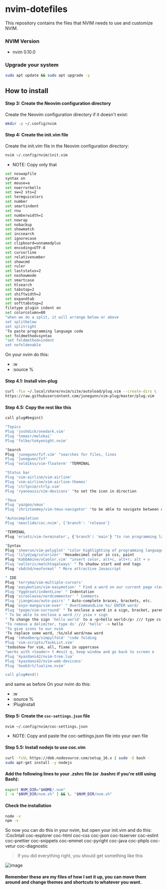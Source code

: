 # nvim-dotefiles
This repository contains the files that NVIM needs to use and customize NVIM.

### NVIM Version
* nvim 0.10.0

### Upgrade your system

```bash
sudo apt update && sudo apt upgrade -y
```

## How to install

#### Step 3: Create the Neovim configuration directory
Create the Neovim configuration directory if it doesn't exist:

``` bash
mkdir -p ~/.config/nvim
```

#### Step 4: Create the init.vim file
Create the init.vim file in the Neovim configuration directory:
``` bash
nvim ~/.config/nvim/init.vim
```
* NOTE: Copy only that

```bash
set noswapfile
syntax on
set mouse=a
set noerrorbells
set sw=2 sts=2
set termguicolors
set number
set smartindent
set rnu
set numberwidth=1
set nowrap
set nobackup
set showmatch
set incsearch
set ignorecase
set clipboard=unnamedplus
set encoding=UTF-8
set cursorline
set relativenumber
set showcmd
set ruler
set laststatus=2
set noshowmode
set smartcase
set hlsearch
set tabstop=2
set shiftwidth=2
set expandtab
set softtabstop=2
filetype plugin indent on
set colorcolumn=80
"when we do a split, it will arrange below or above
set splitbelow
set splitright
"To paste programming language code
set foldmethod=syntax
"set foldmethod=indent
set nofoldenable
```
On your nvim do this:
* :w
* :source %

#### Step 4.1: Install vim-plug

```bash
curl -fLo ~/.local/share/nvim/site/autoload/plug.vim --create-dirs \
https://raw.githubusercontent.com/junegunn/vim-plug/master/plug.vim
```

#### Step 4.5: Copy the rest like this

```bash
call plug#begin()

"Topics
Plug 'joshdick/onedark.vim'
Plug 'tomasr/molokai'
Plug 'folke/tokyonight.nvim'

"Search
Plug 'junegunn/fzf.vim' "searches for files, lines
Plug 'junegunn/fzf'
Plug 'voldikss/vim-floaterm' "TERMINAL

"Status bar
Plug 'vim-airline/vim-airline'
Plug 'vim-airline/vim-airline-themes'
Plug 'ctrlpvim/ctrlp.vim'
Plug 'ryanoasis/vim-devicons' "to set the icon in direction

"Tmux
Plug 'yazgoo/vmux'
Plug 'christoomey/vim-tmux-navigator' "to be able to navigate between open files

"Autocompletion
Plug 'neoclide/coc.nvim', {'branch': 'release'}

"TERMINAL
Plug 'erietz/vim-terminator', {'branch': 'main'} "to run programming language code

"Syntax
Plug 'sheerun/vim-polyglot' "color highlighting of programming languages
Plug 'lilydjwg/colorizer' "Hexadecimal color in css, paint
Plug 'KabbAmine/vCoolor.vim' "insert color, alt+c, alt+r; alt + v
Plug 'valloric/matchtagalways' " To shadow start and end tags
Plug 'sbdchd/neoformat' " More attractive Javascript

" IDE
Plug 'terryma/vim-multiple-cursors'
Plug 'easymotion/vim-easymotion' " Find a word on our current page <leader>s + (letter)
Plug 'Yggdroot/indentLine' " Indentation
Plug 'scrooloose/nerdcommenter' " Comments
Plug 'jiangmiao/auto-pairs' " Auto-complete braces, brackets, etc.
Plug 'osyo-manga/vim-over' " OverCommandLine %s/ ENTER word/
Plug 'tpope/vim-surround' " To enclose a word in a sign, bracket, parenthesis
" To be able to enclose a word /// ysiw + sign
" To change the sign 'hello world' to a <p>hello world</p> /// type cs'<q>
"To remove a delimiter, type ds' /// 'hello' -> hello
"To give icons to our nvim
"To replace some word, :%s/old word/new word
Plug 'tmhedberg/simpylfold' "code folding
Plug 'vim-scripts/TaskList.vim'
"todoshow for vim, all, fixme in uppercase
"works with <leader> t #exit q, keep window and go back to screen e
Plug 'kyazdani42/nvim-tree.lua'
Plug 'kyazdani42/nvim-web-devicons'
Plug 'hoob3rt/lualine.nvim'

call plug#end()
```
and same as before On your nvim do this:
* :w
* :source %
* :PlugInstall

#### Step 5: Create the `coc-settings.json` file
```bash
nvim ~/.config/nvim/coc-settings.json
```
* NOTE: Copy and paste the coc-settings.json file into your own file

#### Step 5.5: Install nodejs to use coc.vim

```bash
curl -fsSL https://deb.nodesource.com/setup_16.x | sudo -E bash -
sudo apt-get install -y nodejs
```

#### Add the following lines to your .zshrc file (or .bashrc if you're still using Bash):
```bash
export NVM_DIR="$HOME/.nvm"
[ -s "$NVM_DIR/nvm.sh" ] && \. "$NVM_DIR/nvm.sh"
```

#### Check the installation
```bash
node -v
npm -v
```

So now you can do this in your nvim, but open your init.vim and do this:
:CocIntall coc-explorer coc-html coc-css coc-json coc-tsserver coc-eslint coc-prettier coc-snippets coc-emmet coc-pyright coc-java coc-phpls coc-vetur coc-diagnostic

> If you did everything right, you should get something like this

![image](https://github.com/JJoosh/nvim-dotefiles/assets/122099216/90a6e3fe-f034-4e2d-9fda-22c89ddf8fba)

#### Remember these are my files of how I set it up, you can move them around and change themes and shortcuts to whatever you want.
